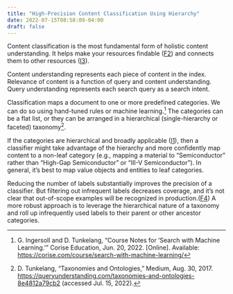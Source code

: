```yaml
---
title: "High-Precision Content Classification Using Hierarchy"
date: 2022-07-15T08:58:09-04:00
draft: false
---
```


Content classification is the most fundamental form of holistic content understanding. It helps make
your resources findable ([F2](https://w3id.org/fair/principles/terms/F2)) and connects them to other
resources ([I3](https://w3id.org/fair/principles/terms/I3)).

Content understanding represents each piece of content in the index. Relevance of content is a
function of query and content understanding. Query understanding represents each search query as a
search intent.

Classification maps a document to one or more predefined categories. We can do so using hand-tuned
rules or machine learning.[^1] The categories can be a flat list, or they can be arranged in a
hierarchical (single-hierarchy or faceted) taxonomy[^2].

If the categories are hierarchical and broadly applicable
([I1](https://w3id.org/fair/principles/terms/I1)), then a classifier might take advantage of the
hierarchy and more confidently map content to a non-leaf category (e.g., mapping a material to
“Semiconductor” rather than “High-Gap Semiconductor” or “III-V Semiconductor”). In general, it’s
best to map value objects and entities to leaf categories.

Reducing the number of labels substantially improves the precision of a classifier. But filtering
out infrequent labels decreases coverage, and it’s not clear that out-of-scope examples will be
recognized in production.([F4](https://w3id.org/fair/principles/terms/F4)) A more robust approach is
to leverage the hierarchical nature of a taxonomy and roll up infrequently used labels to their
parent or other ancestor categories.

[^1]: G. Ingersoll and D. Tunkelang, “Course Notes for ‘Search with Machine Learning.’” Corise
Education, Jun. 20, 2022. [Online]. Available:
https://corise.com/course/search-with-machine-learning/

[^2]: D. Tunkelang, “Taxonomies and Ontologies,” Medium, Aug. 30, 2017.
https://queryunderstanding.com/taxonomies-and-ontologies-8e4812a79cb2 (accessed Jul. 15, 2022).